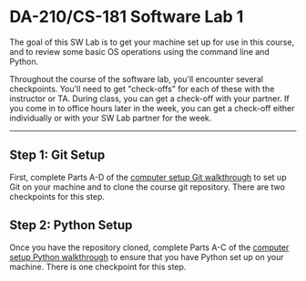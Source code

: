 # DA-210/CS-181 Software Lab 1

The goal of this SW Lab is to get your machine set up for use in this course, and to review some basic OS operations using the command line and Python.

Throughout the course of the software lab, you'll encounter several checkpoints.  You'll need to get "check-offs" for each of these with the instructor or TA.  During class, you can get a check-off with your partner.  If you come in to office hours later in the week, you can get a check-off either individually or with your SW Lab partner for the week.

---

## Step 1: Git Setup

First, complete Parts A-D of the [computer setup Git walkthrough](../../general/computer_setup_git.md) to set up Git on your machine and to clone the course git repository.  There are two checkpoints for this step.

## Step 2: Python Setup

Once you have the repository cloned, complete Parts A-C of the [computer setup Python walkthrough](../../general/computer_setup_python.md) to ensure that you have Python set up on your machine.  There is one checkpoint for this step.